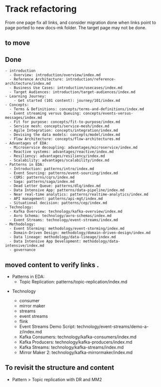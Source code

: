 # Track refactoring
From one page fix all links, and consider migration done when links point to page ported to new docs-mk folder. The target page may not be done.

## to move 

## Done
    - introduction
      - Overview: introduction/overview/index.md
      - Reference Architecture: introduction/reference-architecture/index.md
      - Business Use Cases: introduction/usecases/index.md
      - Target Audiences: introduction/target-audiences/index.md
    - Learning Journey:
        - Get started (101 content): journey/101/index.md
    - Concepts:
      - Terms & Definitions: concepts/terms-and-definitions/index.md
      - Event streaming versus Queuing: concepts/events-versus-messages/index.md
      - Fit for purpose: concepts/fit-to-purpose/index.md
      - Service mesh: concepts/service-mesh/index.md
      - Agile Integration: concepts/integration/index.md
      - Devising the data models: concepts/model/index.md
      - Flow Architecture: concepts/flow-architectures.md
    - Advantages of EDA:
      - Microservice decoupling: advantages/microservice/index.md
      - Reactive systems: advantages/reactive/index.md
      - Resiliency: advantages/resiliency/index.md
      - Scalability: advantages/scalability/index.md
    - Patterns in EDA:
      - Introduction: patterns/intro/index.md
      - Event Sourcing: patterns/event-sourcing/index.md
      - CQRS: patterns/cqrs/index.md
      - Saga: patterns/saga/index.md
      - Dead Letter Queue: patterns/dlq/index.md
      - Data Intensive App: patterns/data-pipeline/index.md
      - Near real-time analytics: patterns/realtime-analytics/index.md
      - API management: patterns/api-mgt/index.md
      - Situational decision: patterns/cep/index.md
    - Technology:
      - Kafka Overview: technology/kafka-overview/index.md
      - Avro Schema: technology/avro-schemas/index.md
      - Event Streams: technology/event-streams/index.md
    - Methodology:
      - Event Storming: methodology/event-storming/index.md
      - Domain-Driven Design: methodology/domain-driven-design/index.md
      - Data lineage: methodology/data-lineage/index.md
      - Data Intensive App Development: methodology/data-intensive/index.md
      - governance
## moved content to verify links . 

- Patterns in EDA:  
    - Topic Replication: patterns/topic-replication/index.md

      

      
     
* Technology
    * consumer
    * mirror maker
    * streams
    * event streams
    * flink

    - Event Streams Demo Script: technology/event-streams/demo-a-z/index.md
    - Kafka Consumers: technology/kafka-consumers/index.md
    - Kafka Producers: technology/kafka-producers/index.md
    - Kafka Streams: technology/kafka-streams/index.md
    - Mirror Maker 2:  technology/kafka-mirrormaker/index.md

## To revisit the structure and content

* Pattern > Topic replication with DR and MM2
